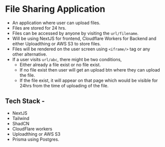 # File Sharing Application
- An application where user can upload files.
- Files are stored for 24 hrs.
- Files can be accessed by anyone by visiting the `url/filename`.
- Will be using NextJS for frontend, Cloudflare Workers for Backend and either Uploadthing or AWS S3 to store files.
- Files will be rendered on the user screen using `<iframe/>` tag or any other alternative.
- If a user visits `url/abc`, there might be two conditions,
    - Either already a file exist or no file exist.
    - If no file exist then user will get an upload btn where they can upload the file.
    - If the file exist, it will appear on that page which would be visible for 24hrs from the time of uploading of the file.

## Tech Stack - 
- NextJS
- Tailwind
- ShadCN
- CloudFlare workers
- Uploadthing or AWS S3
- Prisma using Postgres.